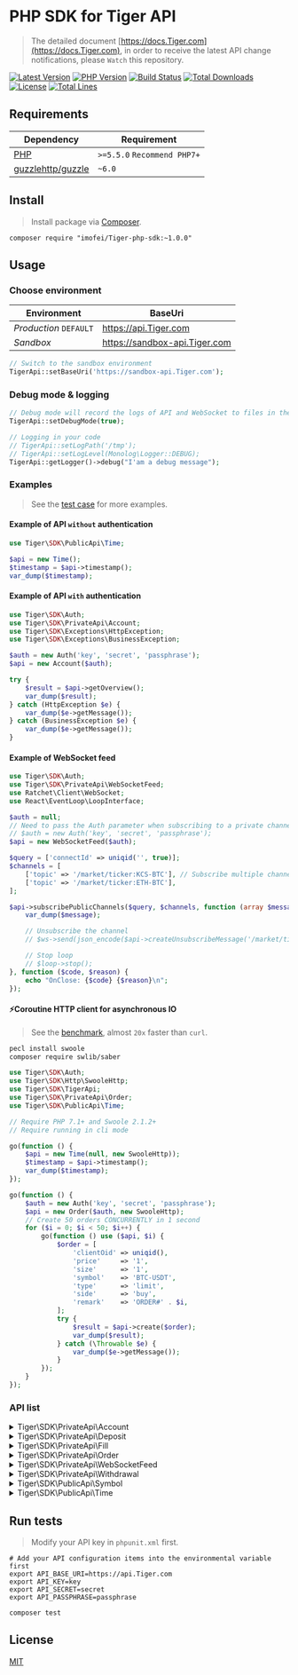 
# PHP SDK for Tiger API
> The detailed document [https://docs.Tiger.com](https://docs.Tiger.com), in order to receive the latest API change notifications, please `Watch` this repository.

[![Latest Version](https://img.shields.io/github/release/imofei/Tiger-php-sdk.svg)](https://github.com/imofei/Tiger-php-sdk/releases)
[![PHP Version](https://img.shields.io/packagist/php-v/imofei/Tiger-php-sdk.svg?color=green)](https://secure.php.net)
[![Build Status](https://travis-ci.org/imofei/Tiger-php-sdk.svg?branch=master)](https://travis-ci.org/imofei/Tiger-php-sdk)
[![Total Downloads](https://poser.pugx.org/imofei/Tiger-php-sdk/downloads)](https://packagist.org/packages/imofei/Tiger-php-sdk)
[![License](https://poser.pugx.org/imofei/Tiger-php-sdk/license)](LICENSE)
[![Total Lines](https://tokei.rs/b1/github/imofei/Tiger-php-sdk)](https://github.com/imofei/Tiger-php-sdk)

## Requirements

| Dependency | Requirement |
| -------- | -------- |
| [PHP](https://secure.php.net/manual/en/install.php) | `>=5.5.0` `Recommend PHP7+` |
| [guzzlehttp/guzzle](https://github.com/guzzle/guzzle) | `~6.0` |

## Install
> Install package via [Composer](https://getcomposer.org/).

```shell
composer require "imofei/Tiger-php-sdk:~1.0.0"
```

## Usage

### Choose environment

| Environment | BaseUri |
| -------- | -------- |
| *Production* `DEFAULT` | https://api.Tiger.com|
| *Sandbox* | https://sandbox-api.Tiger.com |

```php
// Switch to the sandbox environment
TigerApi::setBaseUri('https://sandbox-api.Tiger.com');
```

### Debug mode & logging

```php
// Debug mode will record the logs of API and WebSocket to files in the directory "TigerApi::getLogPath()" according to the minimum log level "TigerApi::getLogLevel()".
TigerApi::setDebugMode(true);

// Logging in your code
// TigerApi::setLogPath('/tmp');
// TigerApi::setLogLevel(Monolog\Logger::DEBUG);
TigerApi::getLogger()->debug("I'am a debug message");
```

### Examples
> See the [test case](tests) for more examples.

#### Example of API `without` authentication

```php
use Tiger\SDK\PublicApi\Time;

$api = new Time();
$timestamp = $api->timestamp();
var_dump($timestamp);
```

#### Example of API `with` authentication

```php
use Tiger\SDK\Auth;
use Tiger\SDK\PrivateApi\Account;
use Tiger\SDK\Exceptions\HttpException;
use Tiger\SDK\Exceptions\BusinessException;

$auth = new Auth('key', 'secret', 'passphrase');
$api = new Account($auth);

try {
    $result = $api->getOverview();
    var_dump($result);
} catch (HttpException $e) {
    var_dump($e->getMessage());
} catch (BusinessException $e) {
    var_dump($e->getMessage());
}
```

#### Example of WebSocket feed

```php
use Tiger\SDK\Auth;
use Tiger\SDK\PrivateApi\WebSocketFeed;
use Ratchet\Client\WebSocket;
use React\EventLoop\LoopInterface;

$auth = null;
// Need to pass the Auth parameter when subscribing to a private channel($api->subscribePrivateChannel()).
// $auth = new Auth('key', 'secret', 'passphrase');
$api = new WebSocketFeed($auth);

$query = ['connectId' => uniqid('', true)];
$channels = [
    ['topic' => '/market/ticker:KCS-BTC'], // Subscribe multiple channels
    ['topic' => '/market/ticker:ETH-BTC'],
];

$api->subscribePublicChannels($query, $channels, function (array $message, WebSocket $ws, LoopInterface $loop) use ($api) {
    var_dump($message);

    // Unsubscribe the channel
    // $ws->send(json_encode($api->createUnsubscribeMessage('/market/ticker:ETH-BTC')));

    // Stop loop
    // $loop->stop();
}, function ($code, $reason) {
    echo "OnClose: {$code} {$reason}\n";
});
```

#### ⚡️Coroutine HTTP client for asynchronous IO
> See the [benchmark](examples/BenchmarkCoroutine.php), almost `20x` faster than `curl`.

```bash
pecl install swoole
composer require swlib/saber
```

```php
use Tiger\SDK\Auth;
use Tiger\SDK\Http\SwooleHttp;
use Tiger\SDK\TigerApi;
use Tiger\SDK\PrivateApi\Order;
use Tiger\SDK\PublicApi\Time;

// Require PHP 7.1+ and Swoole 2.1.2+
// Require running in cli mode

go(function () {
    $api = new Time(null, new SwooleHttp));
    $timestamp = $api->timestamp();
    var_dump($timestamp);
});

go(function () {
    $auth = new Auth('key', 'secret', 'passphrase');
    $api = new Order($auth, new SwooleHttp);
    // Create 50 orders CONCURRENTLY in 1 second
    for ($i = 0; $i < 50; $i++) {
        go(function () use ($api, $i) {
            $order = [
                'clientOid' => uniqid(),
                'price'     => '1',
                'size'      => '1',
                'symbol'    => 'BTC-USDT',
                'type'      => 'limit',
                'side'      => 'buy',
                'remark'    => 'ORDER#' . $i,
            ];
            try {
                $result = $api->create($order);
                var_dump($result);
            } catch (\Throwable $e) {
                var_dump($e->getMessage());
            }
        });
    }
});
```

### API list

<details>
<summary>Tiger\SDK\PrivateApi\Account</summary>

| API | Authentication | Description |
| -------- | -------- | -------- |
| Tiger\SDK\PrivateApi\Account::getOverview() | YES | https://docs.Tiger.com/#account |
| Tiger\SDK\PrivateApi\Account::getTransactionHistory() | YES | https://docs.Tiger.com/#get-transaction-history |
| Tiger\SDK\PrivateApi\Account::transferIn() | YES | https://docs.Tiger.com/#transfer-funds-from-imofei-main-account-to-Tiger-account |
| Tiger\SDK\PrivateApi\Account::transferOut() | YES | https://docs.Tiger.com/##transfer-funds-from-Tiger-account-to-imofei-main-account |
| Tiger\SDK\PrivateApi\Account::cancelTransferOut() | YES | https://docs.Tiger.com/#cancel-transfer-out-request |
| Tiger\SDK\PrivateApi\Account::getTransferList() | YES | https://docs.Tiger.com/#get-transfer-out-request-records |
</details>

<details>
<summary>Tiger\SDK\PrivateApi\Deposit</summary>

| API | Authentication | Description |
| -------- | -------- | -------- |
| Tiger\SDK\PrivateApi\Deposit::getAddress() | YES | https://docs.Tiger.com/#get-deposit-address |
| Tiger\SDK\PrivateApi\Deposit::getDeposits() | YES | https://docs.Tiger.com/#get-deposit-list |

</details>

<details>
<summary>Tiger\SDK\PrivateApi\Fill</summary>

| API | Authentication | Description |
| -------- | -------- | -------- |
| Tiger\SDK\PrivateApi\Fill::getFills() | YES | https://docs.Tiger.com/#list-fills |
| Tiger\SDK\PrivateApi\Fill::getRecentList() | YES | https://docs.Tiger.com/#recent-fills |
</details>

<details>
<summary>Tiger\SDK\PrivateApi\Order</summary>

| API | Authentication | Description |
| -------- | -------- | -------- |
| Tiger\SDK\PrivateApi\Order::create() | YES | https://docs.Tiger.com/#place-a-new-order |
| Tiger\SDK\PrivateApi\Order::cancel() | YES | https://docs.Tiger.com/#cancel-an-order |
| Tiger\SDK\PrivateApi\Order::batchCancel() | YES | https://docs.Tiger.com/#cancel-all-orders |
| Tiger\SDK\PrivateApi\Order::stopOrders() | YES | https://docs.Tiger.com/#list-orders |
| Tiger\SDK\PrivateApi\Order::getList() | YES | https://docs.Tiger.com/#get-v1-historical-orders-list |
| Tiger\SDK\PrivateApi\Order::getStopOrders() | YES | https://docs.Tiger.com/#get-an-order |
| Tiger\SDK\PrivateApi\Order::getRecentDoneOrders() | YES | https://docs.Tiger.com/#recent-orders |
| Tiger\SDK\PrivateApi\Order::getDetail() | YES | https://docs.Tiger.com/#recent-orders |
| Tiger\SDK\PrivateApi\Order::getOpenOrderStatistics() | YES | https://docs.Tiger.com/#recent-orders |

</details>

<details>
<summary>Tiger\SDK\PrivateApi\WebSocketFeed</summary>

| API | Authentication | Description |
| -------- | -------- | -------- |
| Tiger\SDK\PrivateApi\WebSocketFeed::getPublicServer() | NO | https://docs.Tiger.com/#apply-connect-token |
| Tiger\SDK\PrivateApi\WebSocketFeed::getPrivateServer() | YES | https://docs.Tiger.com/#apply-connect-token |
| Tiger\SDK\PrivateApi\WebSocketFeed::subscribePublicChannel() | NO | https://docs.Tiger.com/#public-channels |
| Tiger\SDK\PrivateApi\WebSocketFeed::subscribePublicChannels() | NO | https://docs.Tiger.com/#public-channels |
| Tiger\SDK\PrivateApi\WebSocketFeed::subscribePrivateChannel() | YES | https://docs.Tiger.com/#private-channels |
| Tiger\SDK\PrivateApi\WebSocketFeed::subscribePrivateChannels() | YES | https://docs.Tiger.com/#private-channels |

</details>

<details>
<summary>Tiger\SDK\PrivateApi\Withdrawal</summary>

| API | Authentication | Description |
| -------- | -------- | -------- |
| Tiger\SDK\PrivateApi\Withdrawal::getQuotas() | YES | https://docs.Tiger.com/#get-withdrawal-quotas |
| Tiger\SDK\PrivateApi\Withdrawal::getList() | YES | https://docs.Tiger.com/#get-withdrawals-list |
| Tiger\SDK\PrivateApi\Withdrawal::apply() | YES | https://docs.Tiger.com/#apply-withdraw |
| Tiger\SDK\PrivateApi\Withdrawal::cancel() | YES | https://docs.Tiger.com/#cancel-withdrawal |

</details>

<details>
<summary>Tiger\SDK\PublicApi\Symbol</summary>

| API | Authentication | Description |
| -------- | -------- | -------- |
| Tiger\SDK\PublicApi\Symbol::getTicker() | NO | https://docs.Tiger.com/#get-ticker |
| Tiger\SDK\PublicApi\Symbol::getLevel2Snapshot() | NO | https://docs.Tiger.com/#get-full-order-book-level-2 |
| Tiger\SDK\PublicApi\Symbol::getLevel3Snapshot() | NO | https://docs.Tiger.com/#get-full-order-book-level-3 |
| Tiger\SDK\PublicApi\Symbol::getLevel2Message() | NO | https://docs.Tiger.com/##level-2-pulling-messages |
| Tiger\SDK\PublicApi\Symbol::getLevel3Message() | NO | https://docs.Tiger.com/##level-3-pulling-messages |
| Tiger\SDK\PublicApi\Symbol::getTradeHistory() | NO | https://docs.Tiger.com/#get-trade-histories |

</details>

<details>
<summary>Tiger\SDK\PublicApi\Time</summary>

| API | Authentication | Description |
| -------- | -------- | -------- |
| Tiger\SDK\PublicApi\Time::timestamp() | NO | https://docs.Tiger.com/#server-time |

</details>

## Run tests
> Modify your API key in `phpunit.xml` first.

```shell
# Add your API configuration items into the environmental variable first
export API_BASE_URI=https://api.Tiger.com
export API_KEY=key
export API_SECRET=secret
export API_PASSPHRASE=passphrase

composer test
```

## License

[MIT](LICENSE)
